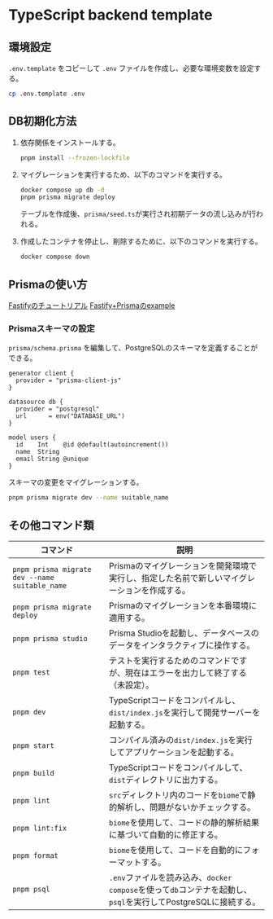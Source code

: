 # TypeScript backend template

## 環境設定

`.env.template` をコピーして `.env` ファイルを作成し、必要な環境変数を設定する。

   ```bash
   cp .env.template .env
   ```
## DB初期化方法

1. 依存関係をインストールする。

   ```bash
   pnpm install --frozen-lockfile
   ```

2. マイグレーションを実行するため、以下のコマンドを実行する。

   ```bash
   docker compose up db -d
   pnpm prisma migrate deploy
   ```
   テーブルを作成後、`prisma/seed.ts`が実行され初期データの流し込みが行われる。

3. 作成したコンテナを停止し、削除するために、以下のコマンドを実行する。

   ```bash
   docker compose down
   ```

## Prismaの使い方

[Fastifyのチュートリアル](https://fastify.dev/docs/latest/Guides/Getting-Started/)
[Fastify+Prismaのexample](https://github.com/prisma/prisma-examples/tree/latest/orm/fastify)

### Prismaスキーマの設定

`prisma/schema.prisma` を編集して、PostgreSQLのスキーマを定義することができる。
```prisma
generator client {
  provider = "prisma-client-js"
}

datasource db {
  provider = "postgresql"
  url      = env("DATABASE_URL")
}

model users {
  id    Int    @id @default(autoincrement())
  name  String
  email String @unique
}
```
スキーマの変更をマイグレーションする。
```bash
pnpm prisma migrate dev --name suitable_name
```
## その他コマンド類

| コマンド                                      | 説明                                                                                              |
|-----------------------------------------------|---------------------------------------------------------------------------------------------------|
| `pnpm prisma migrate dev --name suitable_name` | Prismaのマイグレーションを開発環境で実行し、指定した名前で新しいマイグレーションを作成する。         |
| `pnpm prisma migrate deploy`                  | Prismaのマイグレーションを本番環境に適用する。                                                    |
| `pnpm prisma studio`                          | Prisma Studioを起動し、データベースのデータをインタラクティブに操作する。                       |
| `pnpm test`                               | テストを実行するためのコマンドですが、現在はエラーを出力して終了する（未設定）。                   |
| `pnpm dev`                                | TypeScriptコードをコンパイルし、`dist/index.js`を実行して開発サーバーを起動する。                   |
| `pnpm start`                              | コンパイル済みの`dist/index.js`を実行してアプリケーションを起動する。                             |
| `pnpm build`                              | TypeScriptコードをコンパイルして、`dist`ディレクトリに出力する。                                 |
| `pnpm lint`                               | `src`ディレクトリ内のコードを`biome`で静的解析し、問題がないかチェックする。                    |
| `pnpm lint:fix`                           | `biome`を使用して、コードの静的解析結果に基づいて自動的に修正する。                              |
| `pnpm format`                             | `biome`を使用して、コードを自動的にフォーマットする。                                           |
| `pnpm psql`                               | `.env`ファイルを読み込み、`docker compose`を使って`db`コンテナを起動し、`psql`を実行してPostgreSQLに接続する。 |

